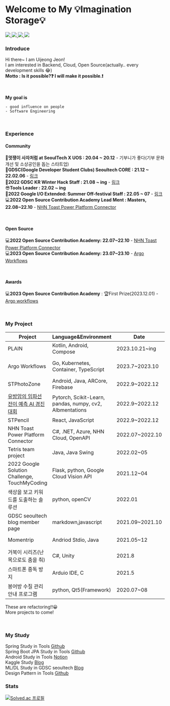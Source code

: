 # Welcome to My 💡Imagination Storage💡  

<a href="https://github.com/juijeong8324" target="_blank">
<img src="https://img.shields.io/badge/Github-181717?style=flat-square&logo=github&logoColor=white"/>
</a>
<a href="https://velog.io/@juijeong8324" target="_blank">
<img src="https://img.shields.io/badge/Velog-20c997?style=flat-square&logo=Vimeo&logoColor=white"/>
</a>        
<a href="https://blog.naver.com/gurum8021" target="_blank">
<img src="https://img.shields.io/badge/naver-20c997?style=flat-square&logo=Naver&logoColor=white"/>
</a>
<a href="https://www.linkedin.com/in/jeon01/" target="_blank">
<img src="https://img.shields.io/badge/-LinkedIn-blue?style=flat-square&logo=Linkedin&logoColor=white"/>
</a>

### Introduce
Hi there~ I am Uijeong Jeon!         
I am interested in Backend, Cloud, Open Source(actually.. every development skills 😂)                   
**Motto : Is it possible?:question: I will make it possible.:exclamation:** 

<br>

**My goal is** 
```
- good influence on people 
- Software Engineering
```
<br>


### Experience
#### Community           
🦁**멋쟁이 사자처럼 at SeoulTech X UOS : 20.04 ~ 20.12** - 기부니가 좋다(기부 문화 개선 및 소상공인을 돕는 스타트업)         
🌈**GDSC(Google Developer Student Clubs) Seoultech CORE : 21.12 ~ 22.02.06** - [링크](https://gdsc-seoultech.github.io/)         
🌈**2022 GDSC KR Winter Hack Staff : 21.08 ~ ing**  - [링크](https://gdsckoreahackathon2022.github.io/#/)                 
😎**Tools Leader : 22.02 ~ ing**             
🌈**2022 Google I/O Extended: Summer Off-festival Staff : 22.05 ~ 07** - [링크](https://gdg.community.dev/events/details/google-gdg-campus-korea-presents-google-io-extended-summer-off-festival/)       
💻**2022 Open Source Contribution Academy Lead Ment : Masters, 22.08~22.10** - [NHN Toast Power Platform Connector](https://github.com/devrel-kr/nhn-toast-notification-service-custom-connector)

<br>

#### Open Source
💻**2022 Open Source Contribution Academy: 22.07~22.10** - [NHN Toast Power Platform Connector](https://github.com/devrel-kr/nhn-toast-notification-service-custom-connector)   
💻**2023 Open Source Contribution Academy: 23.07~23.10** - [Argo Workflows](https://github.com/ArgoWorkflows-OSS)

<br>

#### Awards
💻**2023 Open Source Contribution Academy** : 🏆First Prize(2023.12.01) - [Argo workflows](https://www.oss.kr/notice/show/53ba6af3-867d-45ad-a31c-ba576c4f1855)

<br>
     
### My Project            
|Project|Language&Environment|Date|Link|
|---|---|---|---|
|PLAIN|Kotlin, Android, Compose|2023.10.21~ing|PRIVATE!|
|Argo Workflows|Go, Kubernetes, Container, TypeScript|2023.7~2023.10|[REPO](https://github.com/ArgoWorkflows-OSS), [BLOG](https://argoworkflows-oss.github.io/), [VELOG](https://velog.io/@juijeong8324)|
|STPhotoZone|Android, Java, ARCore, Firebase|2022.9~2022.12|[REPO](https://github.com/STPhotoZone/photoZone), [DEMO](https://www.youtube.com/watch?v=laC_sD8j0kU)|
|[유방암의 임파선 전이 예측 AI 경진대회](https://dacon.io/competitions/official/236011/overview/description)|Pytorch, Scikit-Learn, pandas, numpy, cv2, Albmentations |2022.9~2022.12| [REPO](https://drive.google.com/file/d/1zwhzGn8e1i7p-g0binhF_ZxguUusbFJI/view?usp=share_link)|
|STPencil|React, JavaScript|2022.9~2022.12|[REPO](https://github.com/orgs/STPencil/repositories)|
|NHN Toast Power Platform Connector|C#, .NET, Azure, NHN Cloud, OpenAPI|2022.07~2022.10|[REPO](https://github.com/devrel-kr/nhn-toast-notification-service-custom-connector), [BLOG](https://velog.io/@juijeong8324/series/OSSCA)|
|Tetris team project|Java, Java Swing|2022.02~05|[REPO](https://github.com/SE10team/Tetris_final), [Notion](https://www.notion.so/SE-9a7db99cc59247d795e8db65551cb87c)|
|2022 Google Solution Challenge, TouchMyCoding|Flask, python, Google Cloud Vision API|2021.12~04|[REPO](https://github.com/gdsc-seoultech/touch_my_coding_back), [VIDEO](https://youtu.be/Mr5j7ncXz4E)|
|색상을 보고 키워드를 도출하는 솔루션|python, openCV|2022.01|[REPO](https://github.com/juijeong8324/ReadColor)|
|GDSC seoultech blog member page|markdown,javascript|2021.09~2021.10|[LINK](https://gdsc-seoultech.github.io/members/1)|
|Momentrip|Andriod Stdio, Java|2021.05~12|[REPO](https://github.com/juijeong8324/Momentrip), [Notion](https://weak-meteoroid-883.notion.site/MomenTrip-a662703a6b7c41709bc1ab084a4f051c)|
|거북이 시리즈(난 목으로도 춤을 춰)|C#, Unity|2021.8|[REPO](https://github.com/juijeong8324/TurtleFriends), [BLOG](https://blog.naver.com/gurum8021/222452763544)|
|스마트폰 중독 방지|Arduio IDE, C|2021.5|[BLOG](https://blog.naver.com/gurum8021/222355386305), [VIDEO](https://youtu.be/Am04_Vjy2po)|
|붕어방 수질 관리 안내 프로그램|python, Qt5(Framework)|2020.07~08||


These are refactoring!!😀        
More projects to come!

<br> 

### My Study
Spring Study in Tools [Github](https://github.com/junyoii/we_study_spring)            
Spring Boot JPA Study in Tools [Github](https://github.com/oh980225/JPA_Study)            
Android Study in Tools [Notion](https://weak-meteoroid-883.notion.site/Android-App-programming-791ca9675497411db788ef2350d4b4d7)                   
Kaggle Study [Blog](https://velog.io/@juijeong8324/series/%EC%BA%90%EA%B8%80%EC%8A%A4%ED%84%B0%EB%94%94)                
ML/DL Study in GDSC seoultech [Blog](https://gdsc-seoultech.github.io/category/1st_term?tag=ml)                                                              
Design Pattern in Tools [Github](https://github.com/leeeha/CS-Study)                     

### Stats              
[![Solved.ac 프로필](http://mazassumnida.wtf/api/pastel/generate_badge?boj=qnddlek2)](https://solved.ac/qnddlek2)
